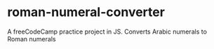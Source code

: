 # roman-numeral-converter
A freeCodeCamp practice project in JS. Converts Arabic numerals to Roman numerals
